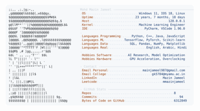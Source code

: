 <picture>
  <source srcset="https://raw.githubusercontent.com/mmazinjameel/mmazinjameel/main/dark_mode.svg?v=1750666587" media="(prefers-color-scheme: dark)">
  <img src="https://raw.githubusercontent.com/mmazinjameel/mmazinjameel/main/light_mode.svg?v=1750666587">
</picture>

